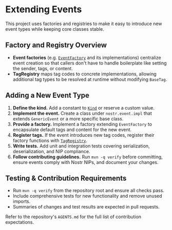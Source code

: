 # Extending Events

This project uses factories and registries to make it easy to introduce new event types while keeping core classes stable.

## Factory and Registry Overview

- **Event factories** (e.g. [`EventFactory`](../../nostr-java-api/src/main/java/nostr/api/factory/EventFactory.java) and its implementations) centralize event creation so that callers don't have to handle boilerplate like setting the sender, tags, or content.
- **TagRegistry** maps tag codes to concrete implementations, allowing additional tag types to be resolved at runtime without modifying `BaseTag`.

## Adding a New Event Type

1. **Define the kind.** Add a constant to [`Kind`](../../nostr-java-base/src/main/java/nostr/base/Kind.java) or reserve a custom value.
2. **Implement the event.** Create a class under `nostr.event.impl` that extends `GenericEvent` or a more specific base class.
3. **Provide a factory.** Implement a factory extending `EventFactory` to encapsulate default tags and content for the new event.
4. **Register tags.** If the event introduces new tag codes, register their factory functions with [`TagRegistry`](../../nostr-java-event/src/main/java/nostr/event/tag/TagRegistry.java).
5. **Write tests.** Add unit and integration tests covering serialization, deserialization, and NIP compliance.
6. **Follow contributing guidelines.** Run `mvn -q verify` before committing, ensure events comply with Nostr NIPs, and document your changes.

## Testing & Contribution Requirements

- Run `mvn -q verify` from the repository root and ensure all checks pass.
- Include comprehensive tests for new functionality and remove unused imports.
- Summaries of changes and test results are expected in pull requests.

Refer to the repository's `AGENTS.md` for the full list of contribution expectations.
